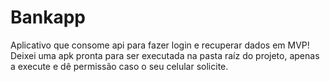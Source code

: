 # Bankapp
Aplicativo que consome api para fazer login e recuperar dados em MVP!
Deixei uma apk pronta para ser executada na pasta raíz do projeto, apenas a execute e dê permissão caso o seu celular solicite.
